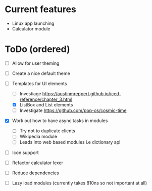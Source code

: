 # Current features
- Linux app launching
- Calculator module

# ToDo (ordered)
- [ ] Allow for user theming
- [ ] Create a nice default theme
- [ ] Templates for UI elements 
    - [ ] Investiage https://austinmreppert.github.io/iced-reference/chapter_3.html
    - [x] ListBox and List elements
    - [ ] Investigate https://github.com/pop-os/cosmic-time
- [x] Work out how to have async tasks in modules
    - [ ] Try not to duplicate clients
    - [ ] Wikipedia module
    - [ ] Leads into web based modules i.e dictionary api
- [ ] Icon support
- [ ] Refactor calculator lexer
- [ ] Reduce dependencies
- [ ] Lazy load modules (currently takes 810ns so not important at all)

